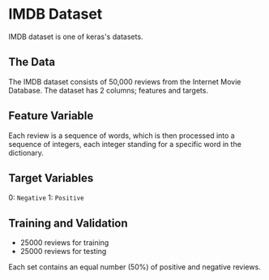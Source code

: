 # IMDB Dataset
IMDB dataset is one of keras's datasets.

## The Data
The IMDB dataset consists of 50,000 reviews from the Internet Movie Database.
The dataset has 2 columns; features and targets.

## Feature Variable
Each review is a sequence of words, which is then processed into a sequence of integers, each integer standing for a specific word in the dictionary.

## Target Variables
0: `Negative`
1: `Positive`

## Training and Validation

- 25000 reviews for training
- 25000 reviews for testing

Each set contains an equal number (50%) of positive and negative reviews.
